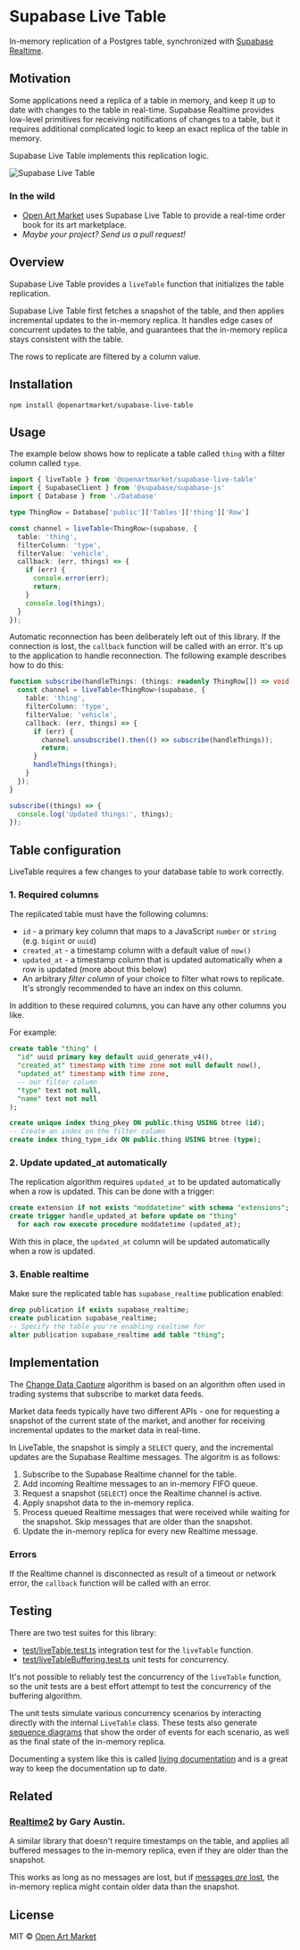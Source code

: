 # Supabase Live Table

In-memory replication of a Postgres table, synchronized with [Supabase Realtime](https://supabase.com/docs/guides/realtime).

## Motivation

Some applications need a replica of a table in memory, and keep it up to date with changes to the table in real-time.
Supabase Realtime provides low-level primitives for receiving notifications of changes to a table, but it requires additional complicated logic to keep an exact replica of the table in memory.

Supabase Live Table implements this replication logic.

![Supabase Live Table](docs/supabase-live-table.png)

### In the wild

* [Open Art Market](https://openartmarket.com) uses Supabase Live Table to provide a real-time order book for its art marketplace.
* *Maybe your project? Send us a pull request!*

## Overview

Supabase Live Table provides a `liveTable` function that initializes the table replication.

Supabase Live Table first fetches a snapshot of the table, and then applies incremental updates to the in-memory replica. It handles edge cases of concurrent updates to the table, and guarantees that the in-memory replica stays consistent with the table.

The rows to replicate are filtered by a column value. 

## Installation

    npm install @openartmarket/supabase-live-table

## Usage

The example below shows how to replicate a table called `thing` with a filter column called `type`.

```typescript
import { liveTable } from '@openartmarket/supabase-live-table'
import { SupabaseClient } from '@supabase/supabase-js'
import { Database } from './Database'

type ThingRow = Database['public']['Tables']['thing']['Row']

const channel = liveTable<ThingRow>(supabase, {
  table: 'thing',
  filterColumn: 'type',
  filterValue: 'vehicle',
  callback: (err, things) => {
    if (err) {
      console.error(err);
      return;
    }
    console.log(things);
  }
});
```

Automatic reconnection has been deliberately left out of this library. If the connection is lost, the `callback` function will be called with an error. It's up to the application to handle reconnection. The following example describes how to do this:

```typescript
function subscribe(handleThings: (things: readonly ThingRow[]) => void) {
  const channel = liveTable<ThingRow>(supabase, {
    table: 'thing',
    filterColumn: 'type',
    filterValue: 'vehicle',
    callback: (err, things) => {
      if (err) {
        channel.unsubscribe().then(() => subscribe(handleThings));
        return;
      }
      handleThings(things);
    }
  });
}

subscribe((things) => {
  console.log('Updated things:', things);
});
```

## Table configuration

LiveTable requires a few changes to your database table to work correctly.

### 1. Required columns

The replicated table must have the following columns:

* `id` - a primary key column that maps to a JavaScript `number` or `string` (e.g. `bigint` or `uuid`)
* `created_at` - a timestamp column with a default value of `now()`
* `updated_at` - a timestamp column that is updated automatically when a row is updated (more about this below)
* An arbitrary *filter column* of your choice to filter what rows to replicate. It's strongly recommended to have an index on this column.

In addition to these required columns, you can have any other columns you like.

For example:

```sql
create table "thing" (
  "id" uuid primary key default uuid_generate_v4(),
  "created_at" timestamp with time zone not null default now(),
  "updated_at" timestamp with time zone,
  -- our filter column
  "type" text not null,
  "name" text not null
);

create unique index thing_pkey ON public.thing USING btree (id);
-- Create an index on the filter column
create index thing_type_idx ON public.thing USING btree (type);

```

### 2. Update updated_at automatically

The replication algorithm requires `updated_at` to be updated automatically when a row is updated. This can be done with a trigger:

```sql
create extension if not exists "moddatetime" with schema "extensions";
create trigger handle_updated_at before update on "thing"
  for each row execute procedure moddatetime (updated_at);
```

With this in place, the `updated_at` column will be updated automatically when a row is updated.

### 3. Enable realtime

Make sure the replicated table has `supabase_realtime` publication enabled:

```sql 
drop publication if exists supabase_realtime; 
create publication supabase_realtime; 
-- Specify the table you're enabling realtime for 
alter publication supabase_realtime add table "thing";
```

## Implementation

The [Change Data Capture](https://en.wikipedia.org/wiki/Change_data_capture) algorithm is based on
an algorithm often used in trading systems that subscribe to market data feeds.

Market data feeds typically have two different APIs - one for requesting a snapshot of the current state of the market, and another for receiving incremental updates to the market data in real-time.

In LiveTable, the snapshot is simply a `SELECT` query, and the incremental updates are the Supabase Realtime messages.
The algoritm is as follows:

1. Subscribe to the Supabase Realtime channel for the table.
2. Add incoming Realtime messages to an in-memory FIFO queue.
3. Request a snapshot (`SELECT`) once the Realtime channel is active.
4. Apply snapshot data to the in-memory replica.
5. Process queued Realtime messages that were received while waiting for the snapshot. Skip messages that are older than the snapshot.
6. Update the in-memory replica for every new Realtime message.

### Errors

If the Realtime channel is disconnected as result of a timeout or network error, the `callback` function will be called with an error.

## Testing

There are two test suites for this library:

* [test/liveTable.test.ts](test/liveTable.test.ts) integration test for the `liveTable` function.
* [test/liveTableBuffering.test.ts](test/liveTableBuffering.test.ts) unit tests for concurrency.

It's not possible to reliably test the concurrency of the `liveTable` function, so the unit tests are a best effort attempt to test the concurrency of the buffering algorithm.

The unit tests simulate various concurrency scenarios by interacting directly with the internal `LiveTable` class.
These tests also generate [sequence diagrams](/docs/sequence-diagrams/) that show the order of events for each scenario, as well as the final state of the in-memory replica.

Documenting a system like this is called [living documentation](https://www.amazon.co.uk/Living-Documentation-Cyrille-Martraire/dp/0134689321) and is a great way to keep the documentation up to date.

## Related

### [Realtime2](https://github.com/GaryAustin1/Realtime2) by Gary Austin. 

A similar library that doesn't require timestamps on the table, and applies all buffered messages to the in-memory replica,
even if they are older than the snapshot. 

This works as long as no messages are lost, but if [messages *are* lost](https://github.com/supabase/realtime#does-this-server-guarantee-message-delivery), the in-memory replica might contain older data than the snapshot.

## License

MIT © [Open Art Market](https://openartmarket.com)
